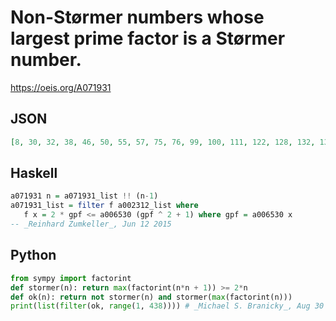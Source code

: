 # Non\-Størmer numbers whose largest prime factor is a Størmer number\.
https://oeis.org/A071931
## JSON
```JSON
[8, 30, 32, 38, 46, 50, 55, 57, 75, 76, 99, 100, 111, 122, 128, 132, 133, 142, 174, 177, 183, 185, 200, 203, 212, 213, 228, 237, 242, 253, 254, 265, 266, 268, 274, 278, 302, 305, 319, 322, 327, 334, 342, 348, 360, 377, 380, 381, 394, 395, 411, 413, 418, 437]
```
## Haskell
```Haskell
a071931 n = a071931_list !! (n-1)
a071931_list = filter f a002312_list where
   f x = 2 * gpf <= a006530 (gpf ^ 2 + 1) where gpf = a006530 x
-- _Reinhard Zumkeller_, Jun 12 2015
```
## Python
```Python
from sympy import factorint
def stormer(n): return max(factorint(n*n + 1)) >= 2*n
def ok(n): return not stormer(n) and stormer(max(factorint(n)))
print(list(filter(ok, range(1, 438)))) # _Michael S. Branicky_, Aug 30 2021
```

